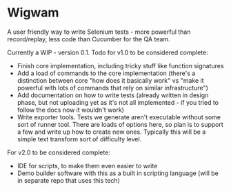 # Wigwam
A user friendly way to write Selenium tests - more powerful than record/replay, less code than Cucumber for the QA team.

Currently a WIP - version 0.1.
Todo for v1.0 to be considered complete:
- Finish core implementation, including tricky stuff like function signatures
- Add a load of commands to the core implementation (there's a distinction between core "how does it basically work" vs "make it powerful with lots of commands that rely on similar infrastructure")
- Add documentation on how to write tests (already written in design phase, but not uploading yet as it's not all implemented - if you tried to follow the docs now it wouldn't work)
- Write exporter tools.  Tests we generate aren't executable without some sort of runner tool.  There are loads of options here, so plan is to support a few and write up how to create new ones.  Typically this will be a simple text transform sort of difficulty level.

For v2.0 to be considered complete:
- IDE for scripts, to make them even easier to write
- Demo builder software with this as a built in scripting language (will be in separate repo that uses this tech)
